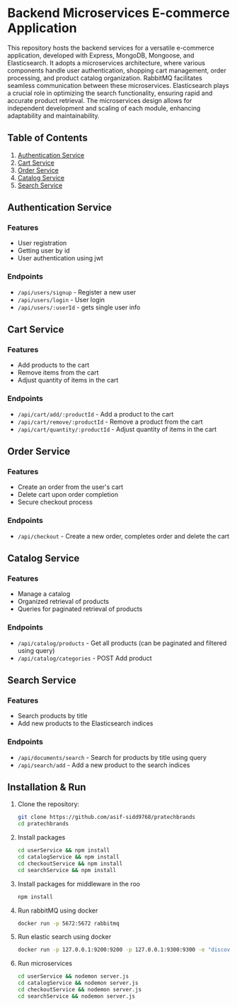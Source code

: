 # Backend Microservices E-commerce Application

This repository hosts the backend services for a versatile e-commerce application, developed with Express, MongoDB, Mongoose, and Elasticsearch. It adopts a microservices architecture, where various components handle user authentication, shopping cart management, order processing, and product catalog organization. RabbitMQ facilitates seamless communication between these microservices. Elasticsearch plays a crucial role in optimizing the search functionality, ensuring rapid and accurate product retrieval. The microservices design allows for independent development and scaling of each module, enhancing adaptability and maintainability.

## Table of Contents

1. [Authentication Service](#authentication-service)
2. [Cart Service](#cart-service)
3. [Order Service](#order-service)
4. [Catalog Service](#catalog-service)
5. [Search Service](#search-service-optional)

## Authentication Service

### Features
- User registration
- Getting user by id
- User authentication using jwt

### Endpoints
- `/api/users/signup` - Register a new user
- `/api/users/login` - User login
- `/api/users/:userId` - gets single user info

## Cart Service

### Features
- Add products to the cart
- Remove items from the cart
- Adjust quantity of items in the cart

### Endpoints
- `/api/cart/add/:productId` - Add a product to the cart
- `/api/cart/remove/:productId` - Remove a product from the cart
- `/api/cart/quantity/:productId` - Adjust quantity of items in the cart

## Order Service

### Features
- Create an order from the user's cart
- Delete cart upon order completion
- Secure checkout process

### Endpoints
- `/api/checkout` - Create a new order, completes order and delete the cart

## Catalog Service

### Features
- Manage a catalog
- Organized retrieval of products
- Queries for paginated retrieval of products

### Endpoints
- `/api/catalog/products` - Get all products (can be paginated and filtered using query)
- `/api/catalog/categories` - POST Add product 

## Search Service

### Features
- Search products by title
- Add new products to the Elasticsearch indices

### Endpoints
- `/api/documents/search` - Search for products by title using query
- `/api/search/add` - Add a new product to the search indices

## Installation & Run

1. Clone the repository:
   ```bash
   git clone https://github.com/asif-sidd9768/pratechbrands
   cd pratechbrands

2. Install packages
   ```bash
   cd userService && npm install
   cd catalogService && npm install
   cd checkoutService && npm install
   cd searchService && npm install

3. Install packages for middleware in the roo
   ```bash
   npm install

4. Run rabbitMQ using docker
   ```bash
   docker run -p 5672:5672 rabbitmq

5. Run elastic search using docker
   ```bash
   docker run -p 127.0.0.1:9200:9200 -p 127.0.0.1:9300:9300 -e "discovery.type=single-node" docker.elastic.co/elasticsearch/elasticsearch:7.17.16

6. Run microservices
   ```bash
   cd userService && nodemon server.js
   cd catalogService && nodemon server.js
   cd checkoutService && nodemon server.js
   cd searchService && nodemon server.js
